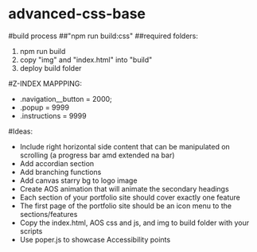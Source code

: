 # advanced-css-base

#build process
##"npm run build:css"
##required folders:
1. npm run build
2. copy "img" and "index.html" into "build"
3. deploy build folder

#Z-INDEX MAPPPING:
* .navigation__button = 2000;
* .popup = 9999
* .instructions = 9999

#Ideas:
* Include right horizontal side content that can be manipulated on scrolling (a progress bar amd extended na bar)
* Add accordian section
* Add branching functions
* Add canvas starry bg to logo image
* Create AOS animation that will animate the secondary headings
* Each section of your portfolio site should cover exactly one feature
* The first page of the portfolio site should be an icon menu to the sections/features
* Copy the index.html, AOS css and js, and img to build folder with your scripts
* Use poper.js to showcase Accessibility points
